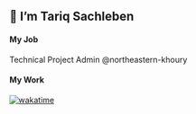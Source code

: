 ## 👋 I’m Tariq Sachleben

<!---
tsachleben/tsachleben is a ✨ special ✨ repository because its `README.md` (this file) appears on your GitHub profile.
You can click the Preview link to take a look at your changes.
--->
#### My Job
Technical Project Admin @northeastern-khoury

#### My Work
[![wakatime](https://wakatime.com/badge/user/eba15eed-f7de-4230-8801-ebdffde045b8.svg)](https://wakatime.com/@eba15eed-f7de-4230-8801-ebdffde045b8)
